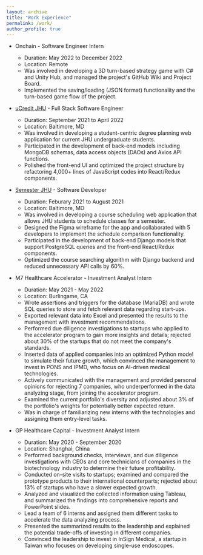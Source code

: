 ```yaml
---
layout: archive
title: "Work Experience"
permalink: /work/
author_profile: true
---
```


* Onchain - Software Engineer Intern
  * Duration: May 2022 to December 2022
  * Location: Remote
  * Was involved in developing a 3D turn-based strategy game with C# and Unity Hub, and managed the project's GitHub Wiki and Project Board.
  * Implemented the saving/loading (JSON format) functionality and the turn-based game flow of the project.

* [uCredit JHU](https://ucredit.me) - Full Stack Software Engineer
  * Duration: September 2021 to April 2022
  * Location: Baltimore, MD
  * Was involved in developing a student-centric degree planning web application for current JHU undergraduate students.
  * Participated in the development of back-end models including MongoDB schemas, data access objects (DAOs) and Axios API functions.
  * Polished the front-end UI and optimized the project structure by refactoring 4,000+ lines of JavaScript codes into React/Redux components.

* [Semester JHU](https://semester.ly) - Software Developer
  * Duration: Feburary 2021 to August 2021
  * Location: Baltimore, MD
  * Was involved in developing a course scheduling web application that allows JHU students to schedule classes for a semester.
  * Designed the Figma wireframe for the app and collaborated with 5 developers to implement the schedule comparison functionality. 
  * Participated in the development of back-end Django models that support PostgreSQL queries and the front-end React/Redux components.
  * Optimized the course searching algorithm with Django backend and reduced unnecessary API calls by 60%.

* M7 Healthcare Accelerator - Investment Analyst Intern
  * Duration: May 2021 - May 2022
  * Location: Burlingame, CA
  * Wrote assertions and triggers for the database (MariaDB) and wrote SQL queries to store and fetch relevant data regarding start-ups.
  * Exported relevant data into Excel and presented the results to the management with investment recommendations.
  * Performed due diligence investigations to startups who applied to the accelerator program to gain more insights and details; rejected about 30% of the startups that do not meet the company's standards.
  * Inserted data of applied companies into an optimized Python model to simulate their future growth, which convinced the management to invest in PONS and IPMD, who focus on AI-driven medical technologies.
  * Actively communicated with the management and provided personal opinions for rejecting 7 companies, who underperformed in the data analyzing stage, from joining the accelerator program.
  * Examined the current portfolio's diversity and adjusted about 3% of the portfolio's weights for potentially better expected return.
  * Was in charge of familiarizing new interns with the technologies and assigning them entry-level tasks.

* GP Healthcare Capital - Investment Analyst Intern
  * Duration: May 2020 - September 2020
  * Location: Shanghai, China
  * Performed background checks, interviews, and due diligence investigations with CEOs and core technicians of companies in the biotechnology industry to determine their future profitability.
  * Conducted on-site visits to startups; examined and compared the prototype products to their international counterparts; rejected about 13% of startups who have a slower expected growth.
  * Analyzed and visualized the collected information using Tableau, and summarized the findings into comprehensive reports and PowerPoint slides.
  * Lead a team of 6 interns and assigned them different tasks to accelerate the data analyzing process.
  * Presented the summarized results to the leadership and explained the potential trade-offs of investing in different companies.
  * Convinced the leadership to invest in InSign Medical, a startup in Taiwan who focuses on developing single-use endoscopes.

